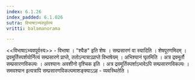 ```yaml
---
index: 6.1.26
index_padded: 6.1.026
sutra: विभाषाऽभ्यवपूर्वस्य
vritti: balamanorama

---
```

<<विभाषाऽभ्यवपूर्वस्य>> - विभाषा । "श्यैङ" इति शेषः । सम्प्रसारणं वा स्यादिति । शेषपूरणमिदम् । द्रवमूर्तिस्पर्शयोर्नित्यं सम्प्रसारणे प्राप्ते, ततोऽन्यत्राऽप्राप्ते विभाषेयम् । अभिश्यानं घृतमिति । अत्र द्रवमूर्तौ सम्प्रसारणविकल्पः । अवश्यानः अवशीनो वृश्चिक इति । अत्र द्रवमूर्तिस्पर्शाऽभावेऽपि सम्प्रसारणविकल्पः । समवश्यान इत्यत्रापि सम्प्रसारणविकल्पमाशङ्क्याऽ‌ऽह - व्यवस्थितेति ।